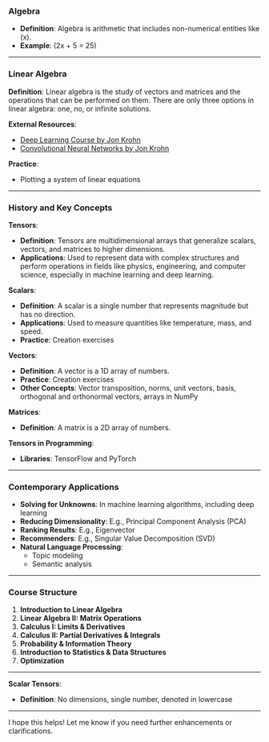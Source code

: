 ### Algebra

- **Definition**: Algebra is arithmetic that includes non-numerical entities like \(x\).
- **Example**: \(2x + 5 = 25\)

---

### Linear Algebra

**Definition**: Linear algebra is the study of vectors and matrices and the operations that can be performed on them. There are only three options in linear algebra: one, no, or infinite solutions.

**External Resources**:
- [Deep Learning Course by Jon Krohn](https://johnkrohn.com/deepTF1)
- [Convolutional Neural Networks by Jon Krohn](https://johnkrohn.com/convTF1)

**Practice**:
- Plotting a system of linear equations

---

### History and Key Concepts

**Tensors**:
- **Definition**: Tensors are multidimensional arrays that generalize scalars, vectors, and matrices to higher dimensions.
- **Applications**: Used to represent data with complex structures and perform operations in fields like physics, engineering, and computer science, especially in machine learning and deep learning.

**Scalars**:
- **Definition**: A scalar is a single number that represents magnitude but has no direction.
- **Applications**: Used to measure quantities like temperature, mass, and speed.
- **Practice**: Creation exercises

**Vectors**:
- **Definition**: A vector is a 1D array of numbers.
- **Practice**: Creation exercises
- **Other Concepts**: Vector transposition, norms, unit vectors, basis, orthogonal and orthonormal vectors, arrays in NumPy

**Matrices**:
- **Definition**: A matrix is a 2D array of numbers.

**Tensors in Programming**:
- **Libraries**: TensorFlow and PyTorch

---

### Contemporary Applications

- **Solving for Unknowns**: In machine learning algorithms, including deep learning
- **Reducing Dimensionality**: E.g., Principal Component Analysis (PCA)
- **Ranking Results**: E.g., Eigenvector
- **Recommenders**: E.g., Singular Value Decomposition (SVD)
- **Natural Language Processing**:
  - Topic modeling
  - Semantic analysis

---

### Course Structure

1. **Introduction to Linear Algebra**
2. **Linear Algebra II: Matrix Operations**
3. **Calculus I: Limits & Derivatives**
4. **Calculus II: Partial Derivatives & Integrals**
5. **Probability & Information Theory**
6. **Introduction to Statistics & Data Structures**
7. **Optimization**

---

**Scalar Tensors**:
- **Definition**: No dimensions, single number, denoted in lowercase

---

I hope this helps! Let me know if you need further enhancements or clarifications.
